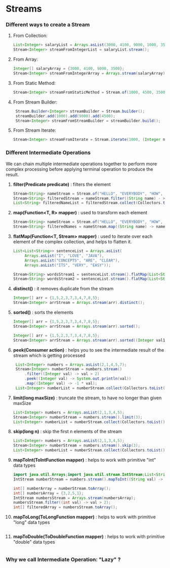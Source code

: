 # Streams


### Different ways to create a Stream
1. From Collection:
   ```java
   List<Integer> salaryList = Arrays.asList(3000, 4100, 9000, 1000, 3500);
   Stream<Integer> streamFromIntegerList = salaryList.stream();
   ```
2. From Array:
   ```java
   Integer[] salaryArray = {3000, 4100, 9000, 3500};
   Stream<Integer> streamFromIntegerArray = Arrays.stream(salaryArray);
   ```
3. From Static Method:
   ```java
   Stream<Integer> streamFromStaticMethod = Stream.of(1000, 4500, 3500, 9000);
   ```
4. From Stream Builder:
   ```java
    Stream.Builder<Integer> streamBuilder = Stream.builder();
    streamBuilder.add(1000).add(9000).add(4500);
    Stream<Integer> streamFromStreamBuilder = streamBuilder.build();
   ```
5. From Stream Iterate:
   ```java
   Stream<Integer> streamFromIterate = Stream.iterate(1000, (Integer n) -> n + 5000).limit(5);
   ```
   
### Different Intermediate Operations
We can chain multiple intermediate operations together to perform more complex processing before applying terminal operation to produce the result.

1. **filter(Predicate<T> predicate)** : filters the element
    ```java
    Stream<String> nameStream = Stream.of("HELLO", "EVERYBODY", "HOW", "ARE", "YOU", "DOING");
    Stream<String> filteredStream = nameStream.filter((String name) - > name.length() <= 3);
    List<String> filteredNameList = filteredStream.collect(Collectors.toList());
    ```

2. **map(Function<T, R> mapper)** : used to transform each element
   ```java
   Stream<String> nameStream = Stream.of("HELLO", "EVERYBODY", "HOW", "ARE", "YOU", "DOING");
   Stream<String> filteredNames = nameStream.map((String name) -> name.toLowerCase());
   ```
3. **flatMap(Function<T, Stream<R>> mapper)** : used to iterate over each element of the complex collection, and helps to flatten it.
   ```java
   List<List<String>> sentenceList = Arrays.asList(
        Arrays.asList("I", "LOVE", "JAVA"),
        Arrays.asList("CONCEPTS", "ARE", "CLEAR"),
        Arrays.asList("ITS", "VERY", "EASY"));
   
   Stream<String> wordsStream1 = sentenceList.stream().flatMap(List<String> sentence) -> sentence.stream());
   Stream<String> wordsStream2 = sentenceList.stream().flatMap(List<String> sentence) -> sentence.stream().map((String value) -> value.toLowerCase()));
   ```
   
4. **distinct()** : it removes duplicate from the stream
   ```java
   Integer[] arr = {1,5,2,3,7,3,4,7,8,5};
   Stream<Integer> arrStream = Arrays.stream(arr).distinct();
   ```
   
5. **sorted()** : sorts the elements
   ```java
   Integer[] arr = {1,5,2,3,7,3,4,7,8,5};
   Stream<Integer> arrStream = Arrays.stream(arr).sorted();
   ```
   ```java
   Integer[] arr = {1,5,2,3,7,3,4,7,8,5};
   Stream<Integer> arrStream = Arrays.stream(arr).sorted((Integer val1, Integer val2) -> val2-val1);
   ```

6. **peek(Consumer<T> action)** : helps you to see the intermediate result of the stream which is getting processed
   ```java
    List<Integer> numbers = Arrays.asList(2,1,4,5,7);
    Stream<Integer> numberStream = numbers.stream()
        .filter((Integer val) -> val > 2)
        .peek((Integer val) -> System.out.println(val))
        .map((Integer val) -> -1 * val);
    List<Integer> numberList = numberStream.collect(Collectors.toList());
   ```

7. **limit(long maxSize)** : truncate the stream, to have no longer than given maxSize
    ```java
    List<Integer> numbers = Arrays.asList(2,1,3,4,5);
    Stream<Integer> numberStream = numbers.stream().limit(3);
    List<Integer> numberList = numberStream.collect(Collectors.toList()); 
   ```

8. **skip(long n)** : skip the first n elements of the stream
   ```java
   List<Integer> numbers = Arrays.asList(2,1,3,4,5);
   Stream<Integer> numberStream = numbers.stream().skip(3);
   List<Integer> numberList = numberStream.collect(Collectors.toList());
   ```

9. **mapToInt(ToIntFunction<T> mapper)** : helps to work with primitive "int" data types
    ```java
    import java.util.Arrays;import java.util.stream.IntStream;List<String> numbers = Arrays.asList("2", "1", "4", "5");
    IntStream numberStream = numbers.stream().mapToInt((String val) -> Integer.parseInt(val));
    
    int[] numberArray = numberStream.toArray();
    int[] numbersArray = {3,2,5,1};
    IntStream numbersStream = Arrays.stream(numbersArray);
    numbersStream.filter((int val) -> val > 2);
    int[] filteredArray = numbersStream.toArray();
    ```

10. **mapToLong(ToLongFunction<T> mapper)** : helps to work with primitive "long" data types
    ```java
    ```

12. **mapToDouble(ToDoubleFunction<T> mapper)** : helps to work with primitive "double" data types
    ```java
    ```

### Why we call Intermediate Operation: "Lazy" ?
